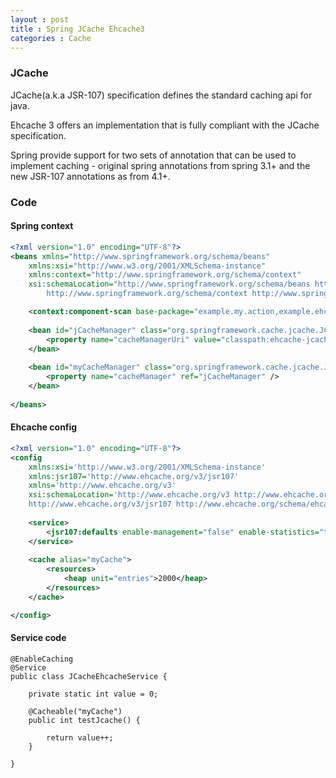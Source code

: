 ```yaml
---
layout : post
title : Spring JCache Ehcache3
categories : Cache
---
```


### JCache

  JCache(a.k.a JSR-107) specification defines the standard caching api for java.
  
  Ehcache 3 offers an implementation that is fully compliant with the JCache specification.
  
  Spring provide support for two sets of annotation that can be used to implement caching - original spring annotations 
  from spring 3.1+ and the new JSR-107 annotations as from 4.1+.
  
### Code

#### Spring context

```XML
<?xml version="1.0" encoding="UTF-8"?>
<beans xmlns="http://www.springframework.org/schema/beans"
	xmlns:xsi="http://www.w3.org/2001/XMLSchema-instance"
	xmlns:context="http://www.springframework.org/schema/context"
	xsi:schemaLocation="http://www.springframework.org/schema/beans http://www.springframework.org/schema/beans/spring-beans.xsd
		http://www.springframework.org/schema/context http://www.springframework.org/schema/context/spring-context.xsd">

	<context:component-scan base-package="example.my.action,example.ehcache.web" />
	 
	<bean id="jCacheManager" class="org.springframework.cache.jcache.JCacheManagerFactoryBean">
		<property name="cacheManagerUri" value="classpath:ehcache-jcache.xml" />
	</bean>
	
	<bean id="myCacheManager" class="org.springframework.cache.jcache.JCacheCacheManager">
		<property name="cacheManager" ref="jCacheManager" />
	</bean>
	
</beans>
```

#### Ehcache config

```XML
<?xml version="1.0" encoding="UTF-8"?>
<config 
	xmlns:xsi='http://www.w3.org/2001/XMLSchema-instance'
	xmlns:jsr107='http://www.ehcache.org/v3/jsr107'
	xmlns='http://www.ehcache.org/v3'
	xsi:schemaLocation='http://www.ehcache.org/v3 http://www.ehcache.org/schema/ehcache-core.xsd
	http://www.ehcache.org/v3/jsr107 http://www.ehcache.org/schema/ehcache-107-ext.xsd'>
	
	<service>
		<jsr107:defaults enable-management="false" enable-statistics="true" />
	</service>
	
	<cache alias="myCache">
		<resources>
			<heap unit="entries">2000</heap>
		</resources>
	</cache>

</config>
```

#### Service code

```
@EnableCaching
@Service
public class JCacheEhcacheService {
	
	private static int value = 0;
	
	@Cacheable("myCache")
	public int testJcache() {
		
		return value++;
	}

}
```

